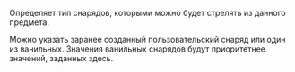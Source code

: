 Определяет тип снарядов, которыми можно будет стрелять из данного предмета.

Можно указать заранее созданный пользовательский снаряд или один из ванильных. Значения ванильных снарядов будут приоритетнее значений, заданных здесь.